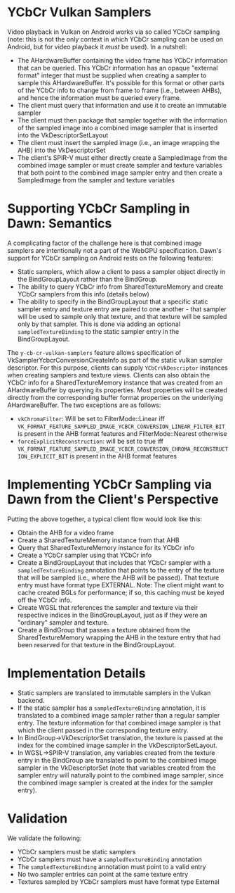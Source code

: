 # YCbCr Vulkan Samplers

Video playback in Vulkan on Android works via so called YCbCr sampling (note:
this is not the only context in which YCbCr sampling can be used on Android, but
for video playback it *must* be used). In a nutshell:

* The AHardwareBuffer containing the video frame has YCbCr information that can
  be queried. This YCbCr information has an opaque "external format" integer
  that must be supplied when creating a sampler to sample this
  AHardwareBuffer. It's possible for this format or other parts of the YCbCr
  info to change from frame to frame (i.e., between AHBs), and hence the
  information must be queried every frame.
* The client must query that information and use it to create an immutable
  sampler
* The client must then package that sampler together with the information of
  the sampled image into a combined image sampler that is inserted into the
  VkDescriptorSetLayout
* The client must insert the sampled image (i.e., an image wrapping the AHB)
  into the VkDescriptorSet
* The client's SPIR-V must either directly create a SampledImage from the
  combined image sampler or must create sampler and texture variables that both
  point to the combined image sampler entry and then create a SampledImage from
  the sampler and texture variables

# Supporting YCbCr Sampling in Dawn: Semantics

A complicating factor of the challenge here is that combined image samplers are
intentionally not a part of the WebGPU specification. Dawn's support for YCbCr
sampling on Android rests on the following features:

* Static samplers, which allow a client to pass a sampler object
  directly in the BindGroupLayout rather than the BindGroup.
* The ability to query YCbCr info from SharedTextureMemory
  and create YCbCr samplers from this info (details below)
* The ability to specify in the BindGroupLayout that a specific static sampler
  entry and texture entry are paired to one another - that sampler will be used
  to sample only that texture, and that texture will be sampled only by that
  sampler. This is done via adding an optional `sampledTextureBinding` to the
  static sampler entry in the BindGroupLayout.

The `y-cb-cr-vulkan-samplers` feature allows specification of VkSamplerYcbcrConversionCreateInfo as
part of the static vulkan sampler descriptor. For this purpose, clients
can supply `YCbCrVkDescriptor` instances when creating samplers and
texture views. Clients can also obtain the YCbCr info for a
SharedTextureMemory instance that was created from an AHardwareBuffer by
querying its properties. Most properties will be created directly from the
corresponding buffer format properties on the underlying AHardwareBuffer. The
two exceptions are as follows:

* `vkChromaFilter`: Will be set to FilterMode::Linear iff
  `VK_FORMAT_FEATURE_SAMPLED_IMAGE_YCBCR_CONVERSION_LINEAR_FILTER_BIT` is
  present in the AHB format features and FilterMode::Nearest otherwise
* `forceExplicitReconstruction`: will be set to true iff
  `VK_FORMAT_FEATURE_SAMPLED_IMAGE_YCBCR_CONVERSION_CHROMA_RECONSTRUCTION_EXPLICIT_BIT`
  is present in the AHB format features

# Implementing YCbCr Sampling via Dawn from the Client's Perspective

Putting the above together, a typical client flow would look like this:

* Obtain the AHB for a video frame
* Create a SharedTextureMemory instance from that AHB
* Query that SharedTextureMemory instance for its YCbCr info
* Create a YCbCr sampler using that YCbCr info
* Create a BindGroupLayout that includes that YCbCr sampler with a
  `sampledTextureBinding` annotation that points to the entry of the texture
  that will be sampled (i.e., where the AHB will be passed). That texture entry
  must have format type EXTERNAL. Note: The client might want to cache created
  BGLs for performance; if so, this caching must be keyed off the YCbCr info.
* Create WGSL that references the sampler and texture via their respective
  indices in the BindGroupLayout, just as if they were an "ordinary" sampler and
  texture.
* Create a BindGroup that passes a texture obtained from the SharedTextureMemory
  wrapping the AHB in the texture entry that had been reserved for that texture
  in the BindGroupLayout.

# Implementation Details

* Static samplers are translated to immutable samplers in the Vulkan backend.
* If the static sampler has a `sampledTextureBinding` annotation, it is
  translated to a combined image sampler rather than a regular sampler entry.
  The texture information for that combined image sampler is that which the
  client passed in the corresponding texture entry.
* In BindGroup->VkDescriptorSet translation, the texture is passed at the index
  for the combined image sampler in the VkDescriptorSetLayout.
* In WGSL->SPIR-V translation, any variables created from the texture entry in
  the BindGroup are translated to point to the combined image sampler in the
  VkDescriptorSet (note that variables created from the sampler entry will
  naturally point to the combined image sampler, since the combined image
  sampler is created at the index for the sampler entry).

# Validation

We validate the following:

* YCbCr samplers must be static samplers
* YCbCr samplers must have a `sampledTextureBinding` annotation
* The `sampledTextureBinding` annotation must point to a valid entry
* No two sampler entries can point at the same texture entry
* Textures sampled by YCbCr samplers must have format type External
